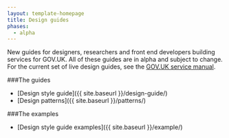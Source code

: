 ```yaml
---
layout: template-homepage
title: Design guides
phases:
  - alpha
---
```


New guides for designers, researchers and front end developers building services for GOV.UK. All of these guides are in alpha and subject to change. For the current set of live design guides, see the [GOV.UK service manual](https://www.gov.uk/service-manual/designers).


###The guides

* [Design style guide]({{ site.baseurl }}/design-guide/)
* [Design patterns]({{ site.baseurl }}/patterns/)

###The examples

* [Design style guide examples]({{ site.baseurl }}/example/)